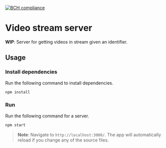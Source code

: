 [![BCH compliance](https://bettercodehub.com/edge/badge/AlbertSuarez/video-stream-server?branch=master)](https://bettercodehub.com/)

# Video stream server

**WIP**: Server for getting videos in stream given an identifier.

## Usage

### Install dependencies

Run the following command to install dependencies.

```bash
npm install
```

### Run

Run the following command for a server. 

```bash
npm start
```

> **Note**: Navigate to `http://localhost:3000/`. The app will automatically reload if you change any of the source files.
